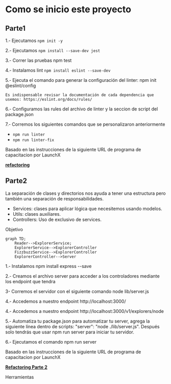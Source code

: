 # Como se inicio este proyecto

## Parte1 

1.- Ejecutamos `npm init -y`

2.- Ejecutamos `npm install --save-dev jest`

3.- Correr las pruebas npm test

4.- Instalamos lint `npm install eslint --save-dev`

5.- Ejecuta el comando para generar la configuración del linter:
npm init @eslint/config

`Es indispensable revisar la documentación de cada dependencia que usemos: https://eslint.org/docs/rules/`

6.- Configuramos las rules del archivo de linter y la seccion de script del package.json

7.- Corremos los siguientes comandos que se personalizaron anteriormente
- `npm run linter` 
- `npm run linter-fix`

Basado en las instrucciones de la siguiente URL de programa de capacitacion por LaunchX

**[refactoring](https://github.com/LaunchX-InnovaccionVirtual/MissionNodeJS/blob/main/semanas/semana_4/1_refactoring_fizzbuzz_parte1.md)**

## Parte2 
La separación de clases y directorios nos ayuda a tener una estructura pero también una separación de responsabilidades.

- Services: clases para aplicar lógica que necesitemos usando modelos.
- Utils: clases auxiliares.
- Controllers: Uso de exclusivo de services.

Objetivo 
```mermaid
graph TD;
    Reader-->ExplorerService;
    ExplorerService-->ExplorerController
    FizzbuzzService-->ExplorerController
    ExplorerController-->Server
```

1.- Instalamos npm install express --save

2.- Creamos el archivo server para acceder a los controladores mediante los endpoint que tendra

3- Corremos el servidor con el siguiente comando node lib/server.js

4.- Accedemos a nuestro endpoint http://localhost:3000/

4.- Accedemos a nuestro endpoint http://localhost:3000/v1/explorers/node

5.- Automatiza tu package.json para automatizar tu server, agrega la siguiente línea dentro de scripts: "server": "node ./lib/server.js". Después solo tendrás que usar npm run server para iniciar tu servidor.

6.- Ejecutamos el comando npm run server

Basado en las instrucciones de la siguiente URL de programa de capacitacion por LaunchX

**[Refactoring Parte 2](https://github.com/LaunchX-InnovaccionVirtual/MissionNodeJS/blob/main/semanas/semana_4/2_api_fizzbuzz_parte2.md)**


Herramientas


